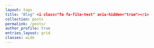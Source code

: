 ```yaml
---
layout: tags
title: "Blog" <i class="fa fa-file-text" aria-hidden="true"></i>
collection: posts
permalink: /posts/
author_profile: true
entries_layout: grid
classes: wide
---
```

